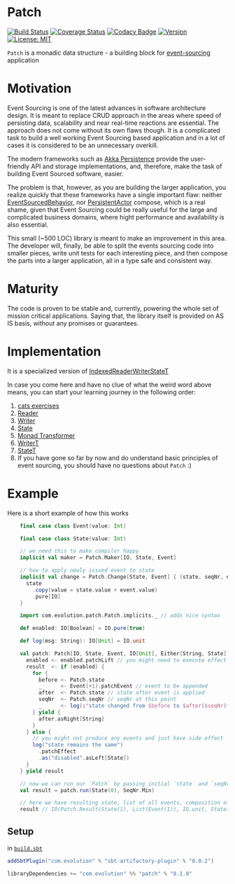 # Patch
[![Build Status](https://github.com/evolution-gaming/patch/workflows/CI/badge.svg)](https://github.com/evolution-gaming/patch/actions?query=workflow%3ACI)
[![Coverage Status](https://coveralls.io/repos/github/evolution-gaming/patch/badge.svg?branch=master)](https://coveralls.io/github/evolution-gaming/patch?branch=master)
[![Codacy Badge](https://app.codacy.com/project/badge/Grade/f9d2e05d108c4c259680b4b5f7753001)](https://www.codacy.com/gh/evolution-gaming/patch/dashboard?utm_source=github.com&amp;utm_medium=referral&amp;utm_content=evolution-gaming/patch&amp;utm_campaign=Badge_Grade)
[![Version](https://img.shields.io/badge/version-click-blue)](https://evolution.jfrog.io/artifactory/api/search/latestVersion?g=com.evolution&a=patch_2.13&repos=public)
[![License: MIT](https://img.shields.io/badge/license-MIT-yellowgreen.svg)](https://opensource.org/licenses/MIT)

`Patch` is a monadic data structure - a building block for [event-sourcing](https://martinfowler.com/eaaDev/EventSourcing.html) application

# Motivation

Event Sourcing is one of the latest advances in software architecture design. It is meant to replace CRUD approach in the areas
where speed of persisting data, scalability and near real-time reactions are essential. The approach does not come without its own
flaws though. It is a complicated task to build a well working Event Sourcing based application and in a lot of cases it is
considered to be an unnecessary overkill.

The modern frameworks such as [Akka Persistence](https://doc.akka.io/docs/akka/current/typed/persistence.html) provide
the user-friendly API and storage implementations, and, therefore, make the task of building Event Sourced software, easier.

The problem is that, however, as you are building the larger application, you realize quickly that these frameworks have
a single important flaw: neither [EventSourcedBehavior](https://doc.akka.io/api/akka/2.8/akka/persistence/typed/scaladsl/EventSourcedBehavior.html),
nor [PersistentActor](https://doc.akka.io/api/akka/2.8/akka/persistence/PersistentActor.html) compose, which is a real shame,
given that Event Sourcing could be really useful for the large and complicated business domains, where hight performance and
availability is also essential.

This small (~500 LOC) library is meant to make an improvement in this area. The developer will, finally, be able to split
the events sourcing code into smaller pieces, write unit tests for each interesting piece, and then compose the parts into
a larger application, all in a type safe and consistent way.

# Maturity

The code is proven to be stable and, currently, powering the whole set of mission critical applications. Saying that, the
library itself is provided on AS IS basis, without any promises or guarantees.

# Implementation

It is a specialized version of [IndexedReaderWriterStateT](https://github.com/typelevel/cats/blob/main/core/src/main/scala/cats/data/IndexedReaderWriterStateT.scala#L34)

In case you come here and have no clue of what the weird word above means, you can start your learning journey in the following order:
1. [cats exercises](https://www.scala-exercises.org/cats)
2. [Reader](https://eed3si9n.com/learning-scalaz/Reader.html)
3. [Writer](https://typelevel.org/cats/datatypes/writer.html)
4. [State](https://typelevel.org/cats/datatypes/state.html)
5. [Monad Transformer](https://eed3si9n.com/learning-scalaz/Monad+transformers.html#:~:text=A%20monad%20transformer%20is%20similar,behaviour%20of%20an%20underlying%20monad.)
6. [WriterT](https://typelevel.org/cats/datatypes/writert.html)
7. [StateT](https://typelevel.org/cats/datatypes/statet.html)
8. If you have gone so far by now and do understand basic principles of event sourcing, you should have no questions about `Patch` :)

# Example

Here is a short example of how this works

```scala
    final case class Event(value: Int)

    final case class State(value: Int)

    // we need this to make compiler happy
    implicit val maker = Patch.Maker[IO, State, Event]

    // how to apply newly issued event to state
    implicit val change = Patch.Change[State, Event] { (state, seqNr, event) =>
      state
        .copy(value = state.value + event.value)
        .pure[IO]
    }

    import com.evolution.patch.Patch.implicits._ // adds nice syntax

    def enabled: IO[Boolean] = IO.pure(true)

    def log(msg: String): IO[Unit] = IO.unit

    val patch: Patch[IO, State, Event, IO[Unit], Either[String, State]] = for {
      enabled <- enabled.patchLift // you might need to execute effect in order to decide on how to proceed
      result  <- if (enabled) {
        for {
          before <- Patch.state
          _      <- Event(+1).patchEvent // event to be appended
          after  <- Patch.state // state after event is applied
          seqNr  <- Patch.seqNr // seqNr at this point
          _      <- log(s"state changed from $before to $after($seqNr)").patchEffect
        } yield {
          after.asRight[String]
        }
      } else {
        // you might not produce any events and just have side effect
        log("state remains the same")
          .patchEffect
          .as("disabled".asLeft[State])
      }
    } yield result

    // now we can run our `Patch` by passing initial `state` and `seqNr`
    val result = patch.run(State(0), SeqNr.Min)

    // here we have resulting state, list of all events, composition of side effects to be executed in case events are successfully persisted
    result // IO(Patch.Result(State(1), List(Event(1)), IO.unit, State(1).asRight))
```

## Setup

in [`build.sbt`](https://www.scala-sbt.org/1.x/docs/Basic-Def.html#What+is+a+build+definition%3F)
```scala
addSbtPlugin("com.evolution" % "sbt-artifactory-plugin" % "0.0.2")

libraryDependencies += "com.evolution" %% "patch" % "0.1.0"
```
